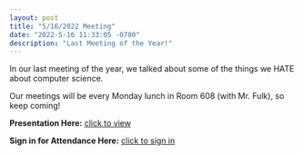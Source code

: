 ```yaml
---
layout: post
title: "5/16/2022 Meeting"
date: "2022-5-16 11:33:05 -0700"
description: "Last Meeting of the Year!"
---
```


In our last meeting of the year, we talked about some of the things we HATE about computer science.

Our meetings will be every Monday lunch in Room 608 (with Mr. Fulk), so keep coming!

**Presentation Here:** [click to view](https://docs.google.com/presentation/d/1LMX-LE7EqMoH5oqjT3_iBYfouImVvSUObPiAOcYtLio/edit?usp=sharing)

**Sign in for Attendance Here:** [click to sign in](http://tinyurl.com/lhscsattendance)




